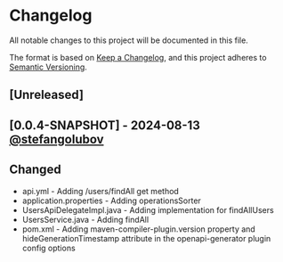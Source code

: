 # Changelog
All notable changes to this project will be documented in this file.

The format is based on [Keep a Changelog](https://keepachangelog.com/en/1.0.0/),
and this project adheres to [Semantic Versioning](https://semver.org/spec/v2.0.0.html).

## [Unreleased]

## [0.0.4-SNAPSHOT] - 2024-08-13 [@stefangolubov](https://github.com/stefangolubov)
## Changed
- api.yml - Adding /users/findAll get method 
- application.properties - Adding operationsSorter
- UsersApiDelegateImpl.java - Adding implementation for findAllUsers
- UsersService.java - Adding findAll
- pom.xml - Adding maven-compiler-plugin.version property and hideGenerationTimestamp attribute in the openapi-generator plugin config options
